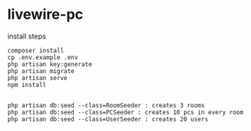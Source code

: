 # livewire-pc
 
install steps 

    composer install
    cp .env.example .env
    php artisan key:generate
    php artisan migrate
    php artisan serve
    npm install


    php artisan db:seed --class=RoomSeeder : creates 3 rooms
    php artisan db:seed --class=PCSeeder : creates 10 pcs in every room
    php artisan db:seed --class=UserSeeder : creates 20 users